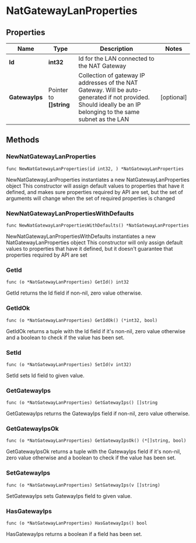 # NatGatewayLanProperties

## Properties

|Name | Type | Description | Notes|
|------------ | ------------- | ------------- | -------------|
|**Id** | **int32** | Id for the LAN connected to the NAT Gateway | |
|**GatewayIps** | Pointer to **[]string** | Collection of gateway IP addresses of the NAT Gateway. Will be auto-generated if not provided. Should ideally be an IP belonging to the same subnet as the LAN | [optional] |

## Methods

### NewNatGatewayLanProperties

`func NewNatGatewayLanProperties(id int32, ) *NatGatewayLanProperties`

NewNatGatewayLanProperties instantiates a new NatGatewayLanProperties object
This constructor will assign default values to properties that have it defined,
and makes sure properties required by API are set, but the set of arguments
will change when the set of required properties is changed

### NewNatGatewayLanPropertiesWithDefaults

`func NewNatGatewayLanPropertiesWithDefaults() *NatGatewayLanProperties`

NewNatGatewayLanPropertiesWithDefaults instantiates a new NatGatewayLanProperties object
This constructor will only assign default values to properties that have it defined,
but it doesn't guarantee that properties required by API are set

### GetId

`func (o *NatGatewayLanProperties) GetId() int32`

GetId returns the Id field if non-nil, zero value otherwise.

### GetIdOk

`func (o *NatGatewayLanProperties) GetIdOk() (*int32, bool)`

GetIdOk returns a tuple with the Id field if it's non-nil, zero value otherwise
and a boolean to check if the value has been set.

### SetId

`func (o *NatGatewayLanProperties) SetId(v int32)`

SetId sets Id field to given value.


### GetGatewayIps

`func (o *NatGatewayLanProperties) GetGatewayIps() []string`

GetGatewayIps returns the GatewayIps field if non-nil, zero value otherwise.

### GetGatewayIpsOk

`func (o *NatGatewayLanProperties) GetGatewayIpsOk() (*[]string, bool)`

GetGatewayIpsOk returns a tuple with the GatewayIps field if it's non-nil, zero value otherwise
and a boolean to check if the value has been set.

### SetGatewayIps

`func (o *NatGatewayLanProperties) SetGatewayIps(v []string)`

SetGatewayIps sets GatewayIps field to given value.

### HasGatewayIps

`func (o *NatGatewayLanProperties) HasGatewayIps() bool`

HasGatewayIps returns a boolean if a field has been set.



